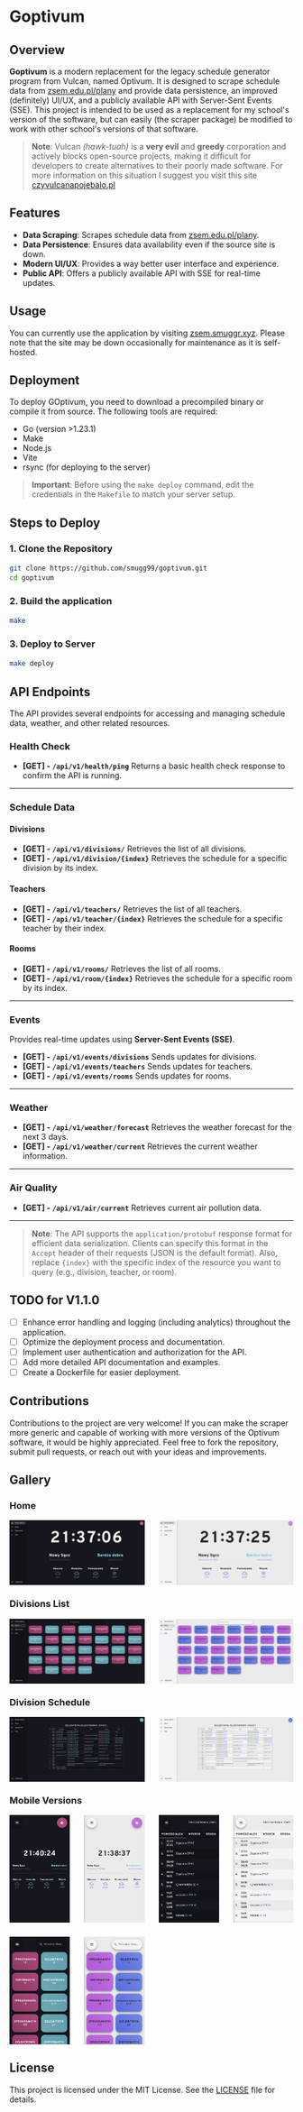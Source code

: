 <!-- markdownlint-disable MD033 -->
# Goptivum

## Overview

**Goptivum** is a modern replacement for the legacy schedule generator program from Vulcan, named Optivum. It is designed to scrape schedule data from [zsem.edu.pl/plany](https://zsem.edu.pl/plany) and provide data persistence, an improved (definitely) UI/UX, and a publicly available API with Server-Sent Events (SSE). This project is intended to be used as a replacement for my school's version of the software, but can easily (the scraper package) be modified to work with other school's versions of that software.

> **Note**: Vulcan *(hawk-tuah)* is a **very evil** and **greedy** corporation and actively blocks open-source projects, making it difficult for developers to create alternatives to their poorly made software. For more information on this situation I suggest you visit this site [czyvulcanapojebalo.pl](https://czyvulcanapojebalo.pl/)

## Features

- **Data Scraping**: Scrapes schedule data from [zsem.edu.pl/plany](https://zsem.edu.pl/plany).
- **Data Persistence**: Ensures data availability even if the source site is down.
- **Modern UI/UX**: Provides a way better user interface and experience.
- **Public API**: Offers a publicly available API with SSE for real-time updates.

## Usage

You can currently use the application by visiting [zsem.smuggr.xyz](https://zsem.smuggr.xyz). Please note that the site may be down occasionally for maintenance as it is self-hosted.

## Deployment

To deploy GOptivum, you need to download a precompiled binary or compile it from source. The following tools are required:

- Go (version >1.23.1)
- Make
- Node.js
- Vite
- rsync (for deploying to the server)

> **Important**: Before using the `make deploy` command, edit the credentials in the `Makefile` to match your server setup.

## Steps to Deploy

### 1. Clone the Repository

```bash
git clone https://github.com/smugg99/goptivum.git
cd goptivum
```

### 2. Build the application

```bash
make
```

### 3. Deploy to Server

```bash
make deploy
```

## API Endpoints

The API provides several endpoints for accessing and managing schedule data, weather, and other related resources.

### Health Check

- **[GET] - `/api/v1/health/ping`** Returns a basic health check response to confirm the API is running.

---

### Schedule Data

#### Divisions

- **[GET] - `/api/v1/divisions/`** Retrieves the list of all divisions.
- **[GET] - `/api/v1/division/{index}`** Retrieves the schedule for a specific division by its index.

#### Teachers

- **[GET] - `/api/v1/teachers/`** Retrieves the list of all teachers.
- **[GET] - `/api/v1/teacher/{index}`** Retrieves the schedule for a specific teacher by their index.

#### Rooms

- **[GET] - `/api/v1/rooms/`** Retrieves the list of all rooms.
- **[GET] - `/api/v1/room/{index}`** Retrieves the schedule for a specific room by its index.

---

### Events

Provides real-time updates using **Server-Sent Events (SSE)**.

- **[GET] - `/api/v1/events/divisions`** Sends updates for divisions.
- **[GET] - `/api/v1/events/teachers`** Sends updates for teachers.
- **[GET] - `/api/v1/events/rooms`** Sends updates for rooms.

---

### Weather

- **[GET] - `/api/v1/weather/forecast`** Retrieves the weather forecast for the next 3 days.
- **[GET] - `/api/v1/weather/current`** Retrieves the current weather information.

---

### Air Quality

- **[GET] - `/api/v1/air/current`** Retrieves current air pollution data.

---

> **Note**:
> The API supports the `application/protobuf` response format for efficient data serialization. Clients can specify this format in the `Accept` header of their requests (JSON is the default format).
> Also, replace `{index}` with the specific index of the resource you want to query (e.g., division, teacher, or room).

## TODO for V1.1.0

- [ ] Enhance error handling and logging (including analytics) throughout the application.
- [ ] Optimize the deployment process and documentation.
- [ ] Implement user authentication and authorization for the API.
- [ ] Add more detailed API documentation and examples.
- [ ] Create a Dockerfile for easier deployment.

## Contributions

Contributions to the project are very welcome! If you can make the scraper more generic and capable of working with more versions of the Optivum software, it would be highly appreciated. Feel free to fork the repository, submit pull requests, or reach out with your ideas and improvements.

## Gallery

### Home

<div style="display: grid; grid-template-columns: 1fr 1fr; gap: 25px;">
    <img src="./static/home_dark.png" alt="Home Page Dark" style="width: 100%;"/>
    <img src="./static/home_light.png" alt="Home Page Light" style="width: 100%;"/>
</div>

### Divisions List

<div style="display: grid; grid-template-columns: 1fr 1fr; gap: 25px;">
    <img src="./static/divisions_dark.png" alt="Divisions Page Dark" style="width: 100%;"/>
    <img src="./static/divisions_light.png" alt="Divisions Page Light" style="width: 100%;"/>
</div>

### Division Schedule

<div style="display: grid; grid-template-columns: 1fr 1fr; gap: 25px;">
    <img src="./static/division_dark.png" alt="Division Page Dark" style="width: 100%;"/>
    <img src="./static/division_light.png" alt="Division Page Light" style="width: 100%;"/>
</div>

### Mobile Versions

<div style="display: grid; grid-template-columns: repeat(4, auto); justify-content: center; align-items: center; gap: 25px; padding: 0; margin: 0;">
    <img src="./static/home_mobile_dark.png" alt="Home Page Dark" style="height: auto; max-width: 100%; margin: 0; padding: 0;"/>
    <img src="./static/home_mobile_light.png" alt="Mobile Home Page Light" style="height: auto; max-width: 100%; margin: 0; padding: 0;"/>
    <img src="./static/division_mobile_dark.png" alt="Division Page Dark" style="height: auto; max-width: 100%; margin: 0; padding: 0;"/>
    <img src="./static/division_mobile_light.png" alt="Division Page Light" style="height: auto; max-width: 100%; margin: 0; padding: 0;"/>
    <img src="./static/divisions_mobile_dark.png" alt="Divisions Page Dark" style="height: auto; max-width: 100%; margin: 0; padding: 0;"/>
    <img src="./static/divisions_mobile_light.png" alt="Divisions Page Light" style="height: auto; max-width: 100%; margin: 0; padding: 0;"/>
</div>

## License

This project is licensed under the MIT License. See the [LICENSE](./LICENSE) file for details.
